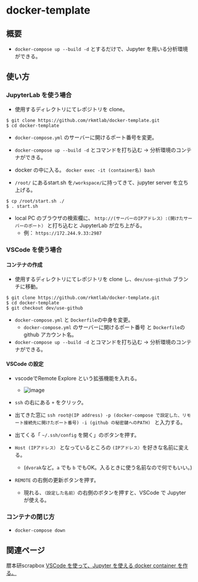 # docker-template
## 概要
* `docker-compose up --build -d` とするだけで、Jupyter を用いる分析環境ができる。


## 使い方
### JupyterLab を使う場合
* 使用するディレクトリにてレポジトリを clone。

```
$ git clone https://github.com/rkmtlab/docker-template.git
$ cd docker-template
```
* `docker-compose.yml` のサーバーに開けるポート番号を変更。
* `docker-compose up --build -d` とコマンドを打ち込む -> 分析環境のコンテナができる。

* docker の中に入る。 `docker exec -it (container名) bash`
* `/root/` にあるstart.sh を`/workspace/`に持ってきて、jupyter server を立ち上げる。
```
$ cp /root/start.sh ./
$ . start.sh
```

* local PC のブラウザの検索欄に、 `http://(サーバーのIPアドレス）:(開けたサーバーのポート）` と打ち込むと JupyterLab が立ち上がる。
  * 例： `https://172.244.9.33:2987`


### VSCode を使う場合
#### コンテナの作成
* 使用するディレクトリにてレポジトリを clone し、`dev/use-github` ブランチに移動。

```
$ git clone https://github.com/rkmtlab/docker-template.git
$ cd docker-template
$ git checkout dev/use-github
```

* `docker-compose.yml` と `Dockerfile`の中身を変更。
  * `docker-compose.yml` のサーバーに開けるポート番号 と `Dockerfile`のgithub アカウント名。
* `docker-compose up --build -d` とコマンドを打ち込む -> 分析環境のコンテナができる。

#### VSCode の設定
* vscodeでRemote Explore という拡張機能を入れる。
  * ![image](https://user-images.githubusercontent.com/64390823/209894093-3fcbb271-33b2-4bf4-896f-1826f282cb71.png)



* `ssh` の右にある `+` をクリック。
* 出てきた窓に `ssh root@(IP address) -p (docker-compose で設定した、リモート接続先に開けたポート番号) -i (github の秘密鍵へのPATH) ` と入力する。
* 出てくる「 `~/.ssh/config` を開く」のボタンを押す。

* `Host (IPアドレス）` となっているところの `(IPアドレス）`を好きな名前に変える。
  * (`dvorak`など。`a` でも `b` でもOK。入るときに使う名前なので何でもいい。)
* `REMOTE` の右側の更新ボタンを押す。
  * 現れる、`（設定した名前）`の右側のボタンを押すと、VSCode で Jupyter が使える。

### コンテナの閉じ方
* `docker-compose down`


## 関連ページ
暦本研scrapbox
[VSCode を使って、Jupyter を使える docker container を作る。](https://scrapbox.io/rkmtlab/VSCode_%E3%82%92%E4%BD%BF%E3%81%A3%E3%81%A6%E3%80%81Jupyter_%E3%82%92%E4%BD%BF%E3%81%88%E3%82%8B_docker_container_%E3%82%92%E4%BD%9C%E3%82%8B%E3%80%82)

